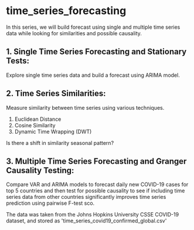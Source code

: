 # time_series_forecasting

In this series, we will build forecast using single and multiple time series data while looking for similarities and possible causality. 

## 1. Single Time Series Forecasting and Stationary Tests:

Explore single time series data and build a forecast using ARIMA model.


## 2. Time Series Similarities:

Measure similarity between time series using various techniques. 

1. Euclidean Distance
2. Cosine Similarity
3. Dynamic Time Wrapping (DWT)

Is there a shift in similarity seasonal pattern?


## 3. Multiple Time Series Forecasting and Granger Causality Testing:

Compare VAR and ARIMA models to forecast daily new COVID-19 cases for top 5 countries and then test for possible causality to see if including time series data from other countries significantly improves time series prediction using pairwise F-test sco. 

The data was taken from the Johns Hopkins University CSSE COVID-19 dataset, and stored as 'time_series_covid19_confirmed_global.csv'
